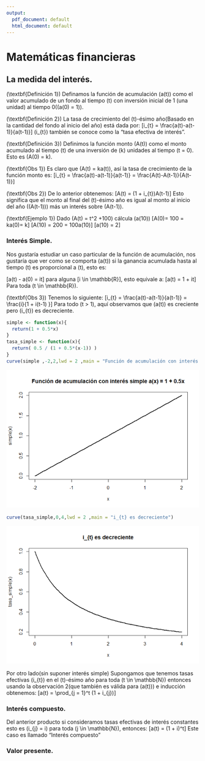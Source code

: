 ```yaml
---
output:
  pdf_document: default
  html_document: default
---
```

Matemáticas financieras
================

## La medida del interés.

\(\textbf{Definición 1}\) Definamos la función de acumulación \(a(t)\)
como el valor acumulado de un fondo al tiempo \(t\) con inversión
inicial de 1 (una unidad) al tiempo 0(\(a(0) = 1\)).

\(\textbf{Definición 2}\) La tasa de crecimiento del \(t\)-ésimo
año(Basado en la cantidad del fondo al inicio del año) está dada por:
\[i_{t} = \frac{a(t)-a(t-1)}{a(t-1)}\] \(i_{t}\) también se conoce como
la “tasa efectiva de interés”.

\(\textbf{Definición 3}\) Definimos la función monto \(A(t)\) como el
monto acumulado al tiempo \(t\) de una inversión de \(k\) unidades al
tiempo \(t = 0\). Esto es \(A(0) = k\).

\(\textbf{Obs 1}\) Es claro que \(A(t) = ka(t)\), así la tasa de
crecimiento de la función monto es:
\[i_{t} = \frac{a(t)-a(t-1)}{a(t-1)} = \frac{A(t)-A(t-1)}{A(t-1)}\]

\(\textbf{Obs 2}\) De lo anterior obtenemos:
\[A(t) = (1 + i_{t})A(t-1)\] Esto significa que el monto al final del
\(t\)-ésimo año es igual al monto al inicio del año (\(A(t-1)\)) más un
interés sobre \(A(t-1)\).

\(\textbf{Ejemplo 1}\) Dado \(A(t) = t^2 +100\) cálcula \(a(10)\)
\[A(0)= 100 = ka(0)= k\] \[A(10) = 200 = 100a(10)\] \[a(10) = 2\]

### Interés Simple.

Nos gustaría estudiar un caso particular de la función de acumulación,
nos gustaría que ver como se comporta \(a(t)\) si la ganancia acumulada
hasta al tiempo \(t\) es proporcional a \(t\), esto es:

\[a(t) - a(0) = it\] para alguna \[i \in \mathbb{R}\], esto equivale a:
\[a(t) = 1 + it\] Para toda \(t \in \mathbb{R}\).

\(\textbf{Obs 3}\) Tenemos lo siguiente:
\[i_{t} = \frac{a(t)-a(t-1)}{a(t-1)} = \frac{i}{1 + i(t-1) }\] Para todo
\(t > 1\), aquí observamos que \(a(t)\) es creciente pero \(i_{t}\) es
decreciente.

``` r
simple <- function(x){
  return(1 + 0.5*x)
}
tasa_simple <- function(x){
  return( 0.5 / (1 + 0.5*(x-1)) )
}
curve(simple ,-2,2,lwd = 2 ,main = "Función de acumulación con interés simple a(x) = 1 + 0.5x")
```

![](Matematicas-Financieras_files/figure-gfm/unnamed-chunk-1-1.png)<!-- -->

``` r
curve(tasa_simple,0,4,lwd = 2 ,main = "i_{t} es decreciente")
```

![](Matematicas-Financieras_files/figure-gfm/unnamed-chunk-1-2.png)<!-- -->

Por otro lado(sin suponer interés simple) Supongamos que tenemos tasas
efectivas \(i_{t}\) en el \(t\)-ésimo año para toda \(t \in \mathbb{N}\)
entonces usando la observación 2(que también es válida para \(a(t)\)) e
inducción obtenemos: \[a(t) = \prod_{j = 1}^t (1 + i_{j})\]

### Interés compuesto.

Del anterior producto si consideramos tasas efectivas de interés
constantes esto es \(i_{j} = i\) para toda \(j \in \mathbb{N}\),
entonces: \[a(t) = (1 + i)^t\] Este caso es llamado “Interés compuesto”

### Valor presente.
